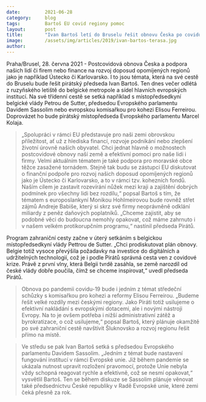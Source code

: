 ```yaml
---
date:         2021-06-28
category:     blog
tags:         Bartoš EU covid regiony pomoc
layout:       post
title:        "Ivan Bartoš letí do Bruselu řešit obnovu Česka po covidu i finanční pomoc pro naše opomíjené regiony. Setká se s předsedou Evropského parlamentu"
image:        /assets/img/articles/2019/ivan-bartos-terasa.jpg
author:       
---
```



Praha/Brusel, 28. června 2021 - Postcovidová obnova Česka a podpora našich lidí či firem nebo finance na rozvoj doposud opomíjených regionů jako je například Ústecko či Karlovarsko. I to jsou témata, která na své cestě do Bruselu bude řešit pirátský předseda Ivan Bartoš. Ten dnes večer odlétá z ruzyňského letiště do belgické metropole a sídel hlavních evropských institucí. Na své třídenní cestě se setká například s místopředsedkyní belgické vlády Petrou de Sutter, předsedou Evropského parlamentu Davidem Sassolim nebo evropskou komisařkou pro kohezi Elisou Ferreirou. Doprovázet ho bude pirátský místopředseda Evropského parlamentu Marcel Kolaja.

> „Spolupráci v rámci EU představuje pro naši zemi obrovskou příležitost, ať už z hlediska financí, rozvoje podnikání nebo zlepšení životní úrovně našich obyvatel. Chci jednat hlavně o možnostech postcovidové obnovy naší země a efektivní pomoci pro naše lidi i firmy. Velmi aktuálním tématem je také podpora pro moravské obce těžce zasažené tornádem. Stejně tak budu se zástupci EU diskutovat o finanční podpoře pro rozvoj našich doposud opomíjených regionů jako je Ústecko či Karlovarsko, a to v rámci tzv. kohezních fondů. Naším cílem je zastavit rozevírání nůžek mezi kraji a zajištění dobrých podmínek pro všechny lidi bez rozdílu,“ popsal Bartoš s tím, že tématem s europoslankyní Monikou Hohlmeirovou bude rovněž střet zájmů Andreje Babiše, který si skrz své firmy neoprávněně odklání miliardy z peněz daňových poplatníků. „Chceme zajistit, aby se podobné věci do budoucna nemohly opakovat, což máme zahrnuto i v našem velkém protikorupčním programu,“ nastínil předseda Pirátů.

Program zahraniční cesty začne v úterý setkáním s belgickou místopředsedkyní vlády Pettrou de Sutter. „Chci prodiskutovat plán obnovy. Belgie totiž vysoce převýšila požadavky na investice do digitálních a udržitelných technologií, což je i podle Pirátů správná cesta ven z covidové krize. Právě z první vlny, která Belgii tvrdě zasáhla, se země narozdíl od české vlády dobře poučila, čímž se chceme inspirovat,“ uvedl předseda Pirátů.

> Obnova po pandemii covidu-19 bude i jedním z témat středeční schůzky s komisařkou pro kohezi a reformy Elisou Ferreirou. „Budeme řešit velké rozdíly mezi českými regiony. Jako Piráti totiž usilujeme o efektivní nakládání s evropskými dotacemi, ale i novými nástroji Evropy. Na to je ovšem potřeba i nižší administrativní zátěž a byrokratizace, o což usilujeme,“ popsal Bartoš, který plánuje okamžitě po své zahraniční cestě navštívit Šluknovsko a rozvoj regionu řešit přímo na místě.

> Ve středu se pak Ivan Bartoš setká s předsedou Evropského parlamentu Davidem Sassolim. „Jedním z témat bude nastavení fungování institucí v rámci Evropské unie. Již během pandemie se ukázala nutnost upravit rozložení pravomocí, protože Unie nebyla vždy schopná reagovat rychle a efektivně, což se nesmí opakovat,“ vysvětlil Bartoš. Ten se během diskuze se Sassolim plánuje věnovat také předsednictvu České republiky v Radě Evropské unie, které zemi čeká přesně za rok. 

